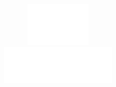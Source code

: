 <!-- ############################################# -->
<!-- Links -->

<!-- 
  Shields: https://shields.io/
  UTF8 Art: http://aa.en.utf8art.com/node/445
  ASCII Art: https://www.asciiart.eu/
  ASCII Banners: https://patorjk.com/software/taag/
  Unicode Characters: https://www.amp-what.com/
  Braille Art: https://emojicombos.com/
  Spaces: https://jkorpela.fi/chars/spaces.html
  Color for SVG artworks: #6C757D / #F8F9FA
-- >

<!-- ############################################# -->
<!-- Header -->

<h1 align="center">
  <img width="200" src="./media/art-header.svg" alt="header-art">
  <img width="355" src="./media/header.svg" alt="header">
</h1>

<!-- ############################################# -->
<!-- Main Area -->

<!-- ############################################# -->
<!-- References -->
